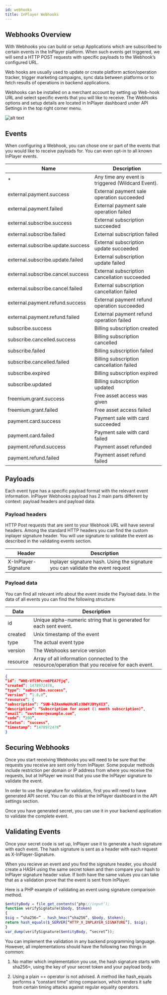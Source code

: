 ```yaml
---
id: webhooks
title: InPlayer Webhooks
---
```


## Webhooks Overview

With Webhooks you can build or setup Applications which are subscribed to certain events in the InPlayer platform. When such events get triggered, we will send a HTTP POST requests with specific payloads to the Webhook’s configured URL.

Web hooks are usually used to update or create platform action/operation tracker, trigger marketing campaigns, sync data between platforms or to fetch results of operations in backend applications.

Webhooks can be installed on a merchant account by setting up Web-hook URL and select specific events that you will like to receive. The Webhooks options and setup details are located in InPlayer dashboard under API Settings in the top right corner menu.

![alt text](https://inplayer.com/wp-content/uploads/2018/05/api-settings-1024x452.jpg "Logo Title Text 1")

## Events

When configuring a Webhook, you can chose one or part of the events that you would like to receive payloads for. You can even opt-in to all known InPlayer events.

| Name        | Description           |
| ------------- |-------------|
| *     | Any time any event is triggered (Wildcard Event). |
| external.payment.success	      | External payment sale operation succeeded |
| external.payment.failed	 | External payment sale operation failed |
| external.subscribe.success    |  External subscription succeeded  |
| external.subscribe.failed	|External subscription failed |
| external.subscribe.update.success	| External subscription update succeeded |
| external.subscribe.update.failed	 |  External subscription update failed | 
| external.subscribe.cancel.success	 | External subscription cancellation succeeded |
| external.subscribe.cancel.failed	 | External subscription cancellation failed |
| external.payment.refund.success | External payment refund operation succeeded | 
| external.payment.refund.failed | External payment refund operation failed |
| subscribe.success	| Billing subscription created | 
| subscribe.cancelled.success | Billing subscription cancelled |
| subscribe.failed	| Billing subscription failed |
| subscribe.cancelled.failed | Billing subscription cancellation failed |
| subscribe.expired	| Billing subscription expired |
| subscribe.updated	| Billing subscription updated |
| freemium.grant.success | Free asset access was given |
| freemium.grant.failed	 | Free asset access failed |
| payment.card.success	 | Payment sale with card succeeded |
| payment.card.failed | Payment sale with card failed |
| payment.refund.success | Payment asset refunded | 
| payment.refund.failed	| Payment asset refund failed |


## Payloads

Each event type has a specific payload format with the relevant event information. InPlayer Webhooks payload has 2 main parts different by context: payload headers and payload data.

### Payload headers

HTTP Post requests that are sent to your Webhook URL will have several headers. Among the standard HTTP headers you can find the custom inplayer signature header. You will use signature to validate the event as described in the validating events section.

| Header        | Description           |
| ------------- |-------------|
| X-InPlayer-Signature	| Inplayer signature hash. Using the signature you can validate the event request |

### Payload data

You can find all relevant info about the event inside the Payload data. In the data of all events you can find the following structure:

| Data        | Description           |
| ------------- |-------------|
| id	| Unique alpha-numeric string that is generated for each sent event. |
| created | Unix timestamp of the event |
| type | The actual event type |
| version | The Webhooks service version |
| resource | Array of all information connected to the resource/operation that you receive for each event. |

```json
{
“id”: “WHE-Vfl9Pcrm6PEA7fjq”,
“created”: 1478972478,
“type”: “subscribe.success”,
“version”: “1.8.0”,
“resource”: {
“subscription”: “SUB-kZAxmHoUHcHlz3DdYJDYyXI3”,
“description”: “Subscription for asset (1 month subscription)”,
“email”: “customer@example.com”,
“code”: “200”,
“status”: “success”,
“timestamp”: “1478972478”
}
```

## Securing Webhooks

Once you start receiving Webhooks you will need to be sure that the requests you receive are sent only from InPlayer. Some popular methods include restriction per domain or IP address from where you receive the requests, but at InPlayer we insist that you use the InPlayer signature to validate the event.

In order to use the signature for validation, first you will need to have generated API secret. You can do this at the InPlayer dashboard in the API settings section.

Once you have generated secret, you can use it in your backend application to validate the complete event.

## Validating Events

Once your secret code is set up, InPlayer use it to generate a hash signature with each event. The hash signature is sent as a header with each request as X-InPlayer-Signature.

When you recieve an event and you find the signature header, you should create a HASH using the same secret token and then compare your hash to InPlayer signature header value. If both have the same values you can take that as a validation prove that the event is sent from InPlayer.

Here is a PHP example of validating an event using signature comparison method.

```php
$entityBody = file_get_contents(‘php://input’);
function verifySignature($body, $token)
{
$sig = “sha256=” . hash_hmac(“sha256”, $body, $token);
return hash_equals($_SERVER[“HTTP_X_INPLAYER_SIGNATURE”], $sig);
}
var_dump(verifySignature($entityBody, “secret”));
```

You can implement the validation in any backend programming language. However, all implementations should have the following two things in common:

1. No matter which implementation you use, the hash signature starts with sha256=, using the key of your secret token and your payload body.

2. Using a plain == operator is not advised. A method like hash_equals performs a “constant time” string comparison, which renders it safe from certain timing attacks against regular equality operators.



